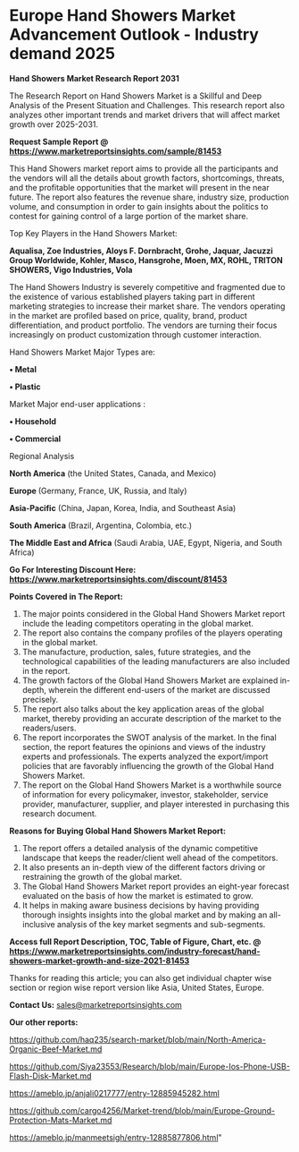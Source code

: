 # Europe Hand Showers Market Advancement Outlook - Industry demand 2025

<strong>Hand Showers Market Research Report 2031</strong>

The Research Report on Hand Showers Market is a Skillful and Deep Analysis of the Present Situation and Challenges. This research report also analyzes other important trends and market drivers that will affect market growth over 2025-2031.

<strong>Request Sample Report @ <a href=https://www.marketreportsinsights.com/sample/81453>https://www.marketreportsinsights.com/sample/81453</a></strong>

This Hand Showers market report aims to provide all the participants and the vendors will all the details about growth factors, shortcomings, threats, and the profitable opportunities that the market will present in the near future. The report also features the revenue share, industry size, production volume, and consumption in order to gain insights about the politics to contest for gaining control of a large portion of the market share.

Top Key Players in the Hand Showers Market:

<strong>Aqualisa, Zoe Industries, Aloys F. Dornbracht, Grohe, Jaquar, Jacuzzi Group Worldwide, Kohler, Masco, Hansgrohe, Moen, MX, ROHL, TRITON SHOWERS, Vigo Industries, Vola</strong>

The Hand Showers Industry is severely competitive and fragmented due to the existence of various established players taking part in different marketing strategies to increase their market share. The vendors operating in the market are profiled based on price, quality, brand, product differentiation, and product portfolio. The vendors are turning their focus increasingly on product customization through customer interaction.

Hand Showers Market Major Types are:

<strong>• Metal

• Plastic</strong>

Market Major end-user applications :

<strong>• Household

• Commercial</strong>

Regional Analysis

</u><strong><b>North America</b></strong> (the United States, Canada, and Mexico)

<strong><b>Europe </b></strong>(Germany, France, UK, Russia, and Italy)

<strong><b>Asia-Pacific</b></strong> (China, Japan, Korea, India, and Southeast Asia)

<strong><b>South America</b></strong> (Brazil, Argentina, Colombia, etc.)

<strong><b>The Middle East and Africa</b></strong> (Saudi Arabia, UAE, Egypt, Nigeria, and South Africa)

<strong>Go For Interesting Discount Here: <a href=https://www.marketreportsinsights.com/discount/81453>https://www.marketreportsinsights.com/discount/81453</a></strong>

<strong>Points Covered in The Report:</strong>
<ol>
  <li>The major points considered in the Global Hand Showers Market report include the leading competitors operating in the global market.</li>
  <li>The report also contains the company profiles of the players operating in the global market.</li>
  <li>The manufacture, production, sales, future strategies, and the technological capabilities of the leading manufacturers are also included in the report.</li>
  <li>The growth factors of the Global Hand Showers Market are explained in-depth, wherein the different end-users of the market are discussed precisely.</li>
  <li>The report also talks about the key application areas of the global market, thereby providing an accurate description of the market to the readers/users.</li>
  <li>The report incorporates the SWOT analysis of the market. In the final section, the report features the opinions and views of the industry experts and professionals. The experts analyzed the export/import policies that are favorably influencing the growth of the Global Hand Showers Market.</li>
  <li>The report on the Global Hand Showers Market is a worthwhile source of information for every policymaker, investor, stakeholder, service provider, manufacturer, supplier, and player interested in purchasing this research document.</li>
</ol>
<strong>Reasons for Buying Global Hand Showers Market Report:</strong>

<ol>
  <li>The report offers a detailed analysis of the dynamic competitive landscape that keeps the reader/client well ahead of the competitors.</li>
  <li>It also presents an in-depth view of the different factors driving or restraining the growth of the global market.</li>
  <li>The Global Hand Showers Market report provides an eight-year forecast evaluated on the basis of how the market is estimated to grow.</li>
  <li>It helps in making aware business decisions by having providing thorough insights insights into the global market and by making an all-inclusive analysis of the key market segments and sub-segments.</li>
</ol>
<strong>Access full Report Description, TOC, Table of Figure, Chart, etc. @ <a href=https://www.marketreportsinsights.com/industry-forecast/hand-showers-market-growth-and-size-2021-81453>https://www.marketreportsinsights.com/industry-forecast/hand-showers-market-growth-and-size-2021-81453</a></strong>


Thanks for reading this article; you can also get individual chapter wise section or region wise report version like Asia, United States, Europe.

<strong>Contact Us:</strong>
sales@marketreportsinsights.com

<strong>Our other reports:</strong>

<a href=https://github.com/haq235/search-market/blob/main/North-America-Organic-Beef-Market.md>https://github.com/haq235/search-market/blob/main/North-America-Organic-Beef-Market.md</a>

<a href=https://github.com/Siya23553/Research/blob/main/Europe-Ios-Phone-USB-Flash-Disk-Market.md>https://github.com/Siya23553/Research/blob/main/Europe-Ios-Phone-USB-Flash-Disk-Market.md</a>

<a href=https://ameblo.jp/anjali0217777/entry-12885945282.html>https://ameblo.jp/anjali0217777/entry-12885945282.html</a>

<a href=https://github.com/cargo4256/Market-trend/blob/main/Europe-Ground-Protection-Mats-Market.md>https://github.com/cargo4256/Market-trend/blob/main/Europe-Ground-Protection-Mats-Market.md</a>

<a href=https://ameblo.jp/manmeetsigh/entry-12885877806.html>https://ameblo.jp/manmeetsigh/entry-12885877806.html</a>"
